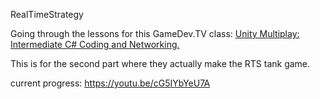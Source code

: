 RealTimeStrategy

Going through the lessons for this GameDev.TV class: [Unity Multiplay: Intermediate C# Coding and Networking.](https://www.gamedev.tv/p/unity-multiplayer?coupon=0479D91AE41D)

This is for the second part where they actually make the RTS tank game. 

current progress: https://youtu.be/cG5IYbYeU7A